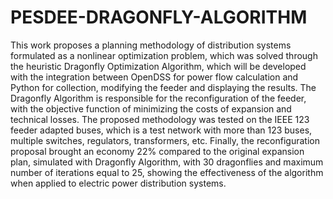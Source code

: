 # PESDEE-DRAGONFLY-ALGORITHM
This work proposes a planning methodology of distribution systems formulated as a nonlinear optimization problem, which was solved through the heuristic Dragonfly Optimization Algorithm, which will be developed with the integration between OpenDSS for power flow calculation and Python for collection, modifying the feeder and displaying the results. The Dragonfly Algorithm is responsible for the reconfiguration of the feeder, with the objective function of minimizing the costs of expansion and technical losses. The proposed methodology was tested on the IEEE 123 feeder adapted buses, which is a test network with more than 123 buses, multiple switches, regulators, transformers, etc. Finally, the reconfiguration proposal brought an economy 22% compared to the original expansion plan, simulated with Dragonfly Algorithm, with 30 dragonflies and maximum number of iterations equal to 25, showing the effectiveness of the algorithm when applied to electric power distribution systems.
